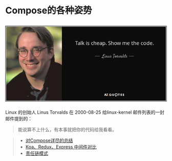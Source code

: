 # Compose的各种姿势

## ![talk](assets/talk.jpeg)

Linux 的创始人 Linus Torvalds 在 2000-08-25 给linux-kernel 邮件列表的一封邮件提到的：

> 能说算不上什么，有本事就把你的代码给我看看。


> - [对Compose详尽的总结](https://segmentfault.com/a/1190000016707187#item-7-5)
> - [Koa、Redux、Express 中间件对比](https://github.com/nanjixiong218/analys-middlewares/tree/master/src)
> - [责任链模式](https://blog.csdn.net/liuwenzhe2008/article/details/70199520)





